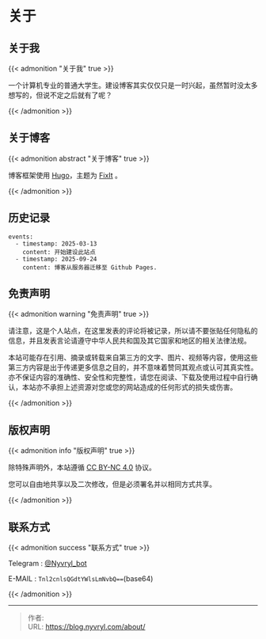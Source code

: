 # 关于

## 关于我

{{&lt; admonition &#34;关于我&#34; true &gt;}}

一个计算机专业的普通大学生。建设博客其实仅仅只是一时兴起，虽然暂时没太多想写的，但说不定之后就有了呢？

{{&lt; /admonition &gt;}}

## 关于博客

{{&lt; admonition abstract &#34;关于博客&#34; true &gt;}}

  博客框架使用 [Hugo](https://gohugo.io/)，主题为 [FixIt](https://github.com/hugo-fixit/FixIt) 。

{{&lt; /admonition &gt;}}

## 历史记录

```timeline {reverse=true}
events:
  - timestamp: 2025-03-13
    content: 开始建设此站点
  - timestamp: 2025-09-24
    content: 博客从服务器迁移至 Github Pages.
```

## 免责声明

{{&lt; admonition warning &#34;免责声明&#34; true &gt;}}

  请注意，这是个人站点，在这里发表的评论将被记录，所以请不要张贴任何隐私的信息，并且发表言论请遵守中华人民共和国及其它国家和地区的相关法律法规。

  本站可能存在引用、摘录或转载来自第三方的文字、图片、视频等内容，使用这些第三方内容是出于传递更多信息之目的，并不意味着赞同其观点或认可其真实性。亦不保证内容的准确性、安全性和完整性，请您在阅读、下载及使用过程中自行确认，本站亦不承担上述资源对您或您的网站造成的任何形式的损失或伤害。

{{&lt; /admonition &gt;}}

## 版权声明

{{&lt; admonition info &#34;版权声明&#34; true &gt;}}

  除特殊声明外，本站遵循 [CC BY-NC 4.0](https://creativecommons.org/licenses/by-nc/4.0/) 协议。

  您可以自由地共享以及二次修改，但是必须署名并以相同方式共享。

{{&lt; /admonition &gt;}}

## 联系方式

{{&lt; admonition success &#34;联系方式&#34; true &gt;}}

  Telegram  : [@Nyvryl_bot](https://t.me/nyvryl_bot)

  E-MAIL : ```Tnl2cnlsQGdtYWlsLmNvbQ==```(base64)

{{&lt; /admonition &gt;}}



---

> 作者:   
> URL: https://blog.nyvryl.com/about/  

